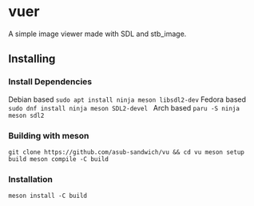 # vuer
A simple image viewer made with SDL and stb_image.

## Installing

### Install Dependencies

Debian based
`
  sudo apt install ninja meson libsdl2-dev
`
Fedora based
`
  sudo dnf install ninja meson SDL2-devel 
`
Arch based
`
  paru -S ninja meson sdl2
`

### Building with meson
`
  git clone https://github.com/asub-sandwich/vu && cd vu
  meson setup build
  meson compile -C build
`

### Installation
`
  meson install -C build
`
